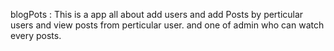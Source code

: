 blogPots : 
	This is a app all about add users and add Posts by perticular users and view posts from perticular user. and one of admin
who can watch every posts.
